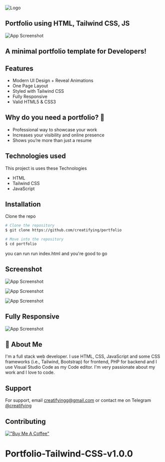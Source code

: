 
![Logo](https://i.ibb.co/dLXQQ5p/20221029-190022.png)




## Portfolio using HTML, Tailwind CSS, JS
![App Screenshot](https://i.ibb.co/23sQPtz/image.png)



## A minimal portfolio template for Developers!
## Features

- Modern UI Design + Reveal Animations
- One Page Layout
- Styled with Tailwind CSS
- Fully Responsive
- Valid HTML5 & CSS3


## Why do you need a portfolio? 🤔

- Professional way to showcase your work
- Increases your visibility and online presence
- Shows you’re more than just a resume



## Technologies used

This project is uses these Technologies

- HTML
- Tailwind CSS
- JavaScript


## Installation

 Clone the repo

```bash
# Clone the repository
$ git clone https://github.com/creatifying/portfolio

# Move into the repository
$ cd portfolio
```
you can run run index.html and you're good to go
    
## Screenshot



![App Screenshot](https://i.ibb.co/rHTxQTk/image.png)

![App Screenshot](https://i.ibb.co/q0NnBB7/image.png)

![App Screenshot](https://i.ibb.co/Y8BxrB5/image.png)

## Fully Responsive 
![App Screenshot](https://i.ibb.co/fdqVbdV/image.png)




## 🚀 About Me
I'm a full stack web developer. I use HTML, CSS, JavaScript and some CSS frameworks (i.e., Tailwind, Bootstrap) for frontend, PHP for backend and I use Visual Studio Code as my Code editor. I'm very passionate about my work and I love to code.


## Support

For support, email creatifyingg@gmail.com or contact me on Telegram [@creatifying](https://t.me/craetifying)


## Contributing

[!["Buy Me A Coffee"](https://www.buymeacoffee.com/assets/img/custom_images/orange_img.png)](https://www.buymeacoffee.com/creatifying)
# Portfolio-Tailwind-CSS-v1.0.0
